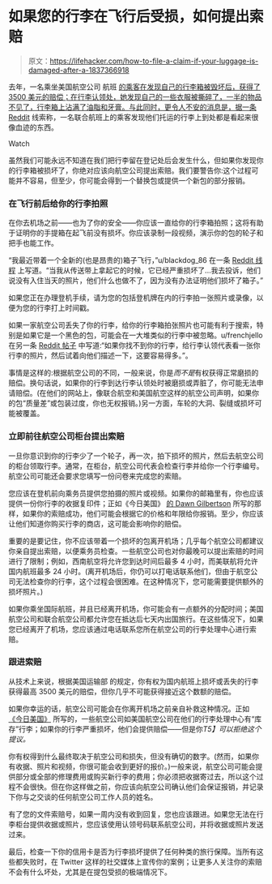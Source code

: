 # 如果您的行李在飞行后受损，如何提出索赔

> 原文：<https://lifehacker.com/how-to-file-a-claim-if-your-luggage-is-damaged-after-a-1837366918>

去年，一名乘坐美国航空公司 航班 [的乘客在发现自己的行李箱被毁坏后，获得了 3500 美元的赔偿；在行李认领处，她发现自己的一些衣服被撕碎了，一半的物品不见了，行李箱上沾满了油脂和牙膏。与此同时，更令人不安的消息是，据一条](https://thepointsguy.com/news/american-airlines-pays-passenger-3500-for-destroyed-bag/) [Reddit](https://old.reddit.com/r/Flights/comments/ckpotu/what_appears_to_be_blood_is_all_over_a_bag_that_i/) 线索称，一名联合航班上的乘客发现他们托运的行李上到处都是看起来很像血迹的东西。

Watch

虽然我们可能永远不知道在我们把行李留在登记处后会发生什么，但如果你发现你的行李箱被损坏了，你绝对应该向航空公司提出索赔。我们要警告你:这个过程可能并不容易，但至少，你可能会得到一个替换包或提供一个新包的部分报销。

### 在飞行前后给你的行李拍照

在你去机场之前——也为了你的安全——你应该一直给你的行李箱拍照；这将有助于证明你的手提箱在起飞前没有损坏。你应该录制一段视频，演示你的包的轮子和把手也能工作。

“我最近带着一个全新的(也是昂贵的)箱子飞行，”u/blackdog_86 在一条 [Reddit 线程](https://www.reddit.com/r/IllegalLifeProTips/comments/bewkq9/ilpt_if_you_have_a_damaged_or_broken_luggage_and/) 上写道。“当我从传送带上拿起它的时候，它已经严重损坏了...我去投诉，他们说没有入住当天的照片，他们什么也做不了，因为没有办法证明他们损坏了箱子。”

如果您正在办理登机手续，请为您的包括登机牌在内的行李拍一张照片或录像，以便为您的行李打上时间戳。

如果一家航空公司丢失了你的行李，给你的行李箱拍张照片也可能有利于搜索，特别是如果它是一个黑色的包，可能会在一大堆类似的行李中被忽略。u/frenchjello 在另一条 [Reddit 帖子](https://www.reddit.com/r/LifeProTips/comments/7tko46/lpt_before_checking_in_at_the_airport_take_a/) 中写道:“如果你找不到你的行李，给行李认领代表看一张你行李的照片，然后试着向他们描述一下，这要容易得多。”。

事情是这样的:根据航空公司的不同，一般来说，你是*而不是*有权获得正常磨损的赔偿。换句话说，如果你的行李到达行李认领处时被磨损或弄脏了，你可能无法申请赔偿。(在他们的网站上，像联合航空和美国航空这样的航空公司声明，如果你的包“质量差”或包装过度，你也无权报销。)另一方面，车轮的大洞、裂缝或损坏可能被覆盖。

### 立即前往航空公司柜台提出索赔

一旦你意识到你的行李少了一个轮子，再一次，拍下损坏的照片，然后去航空公司的柜台领取行李。通常，在柜台，航空公司代表会检查行李并给你一个行李编号。航空公司可能还会要求您填写一份问卷来完成您的索赔。

您应该在登机前向乘务员提供您拍摄的照片或视频。如果你的邮箱里有，你也应该提供一份你行李的收据复印件；正如《今日美国》 [的 Dawn Gilbertson](https://www.usatoday.com/story/travel/flights/2019/01/07/airlines-damage-checked-baggage-passenger-rights/2237648002/) 所写的那样，如果你的索赔成功，他们可能会根据它的价格和年限给你报销。至少，你应该让他们知道你购买行李的商店，这可能会影响你的赔偿。

重要的是要记住，你不应该带着一个损坏的包离开机场；几乎每个航空公司都建议你亲自提出索赔，以便乘务员检查。一些航空公司也对你最晚可以提出索赔的时间进行了限制；例如，西南航空将允许您到达时间后最多 4 小时，而美联航将允许国内航班最多 24 小时。(离开机场后，你仍可以打电话联系他们，但由于航空公司无法检查你的行李，这个过程会很困难。在这种情况下，您可能需要提供额外的损坏照片。)

如果你乘坐国际航班，并且已经离开机场，你可能会有一点额外的分配时间；美国航空公司和联合航空公司都允许您在抵达后七天内出国旅行。在这些情况下，如果您已经离开了机场，您应该通过电话联系您所在航空公司的行李处理中心进行索赔。

### 跟进索赔

从技术上来说，根据美国运输部 的规定，你有权为国内航班上损坏或丢失的行李获得最高 3500 美元的赔偿，但你几乎不可能获得接近这个数额的赔偿。

如果你幸运的话，航空公司可能会在你离开机场之前亲自补救这种情况。正如 [《今日美国》](https://www.usatoday.com/story/travel/flights/2019/01/07/airlines-damage-checked-baggage-passenger-rights/2237648002/) 所写的，一些航空公司如美国航空公司在他们的行李处理中心有“库存”行李；如果你的行李严重损坏，他们会提供赔偿——但是你*T5】可以拒绝这个提议。*

你有权得到什么最终取决于航空公司和损失，但没有确切的数字。(然而，如果你有收据、照片和视频，你很可能会收到更好的报价。)一般来说，航空公司可能会提供部分或全部的修理费用或购买新行李的费用；你必须把收据寄过去，所以这个过程不会很快。但在你这样做之前，你应该向航空公司确认他们会保证报销，并记录下你与之交谈的任何航空公司工作人员的姓名。

有了您的文件索赔号，如果一周内没有收到回复，您也应该跟进。如果您无法在行李柜台提供收据或照片，您应该使用认领号码联系航空公司，并将收据或照片发送过来。

最后，检查一下你的信用卡是否为行李损坏提供了任何种类的旅行保障。当所有这些都失败时，在 Twitter 这样的社交媒体上宣传你的案例；让更多人关注你的索赔不会有什么坏处，尤其是在提包受损的极端情况下。